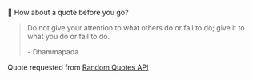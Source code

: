 📣 How about a quote before you go?

> Do not give your attention to what others do or fail to do; give it to what you do or fail to do.
>
> <p>- Dhammapada</p>

Quote requested from [Random Quotes API](https://github.com/lukePeavey/quotable)
